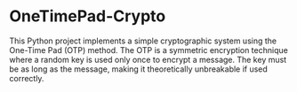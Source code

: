 # OneTimePad-Crypto
This Python project implements a simple cryptographic system using the One-Time Pad (OTP) method. The OTP is a symmetric encryption technique where a random key is used only once to encrypt a message. The key must be as long as the message, making it theoretically unbreakable if used correctly.
